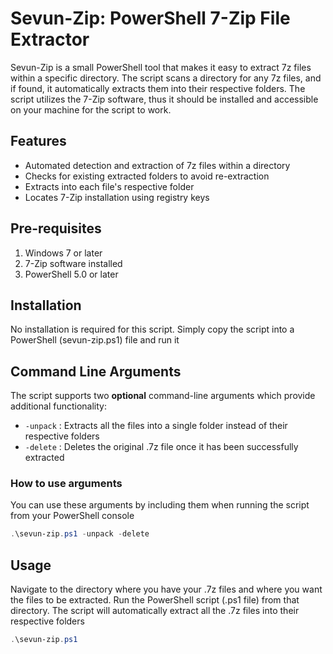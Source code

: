 # Sevun-Zip: PowerShell 7-Zip File Extractor

Sevun-Zip is a small PowerShell tool that makes it easy to extract 7z files within a specific directory. The script scans a directory for any 7z files, and if found, it automatically extracts them into their respective folders. The script utilizes the 7-Zip software, thus it should be installed and accessible on your machine for the script to work.

## Features

- Automated detection and extraction of 7z files within a directory
- Checks for existing extracted folders to avoid re-extraction
- Extracts into each file's respective folder
- Locates 7-Zip installation using registry keys

## Pre-requisites

1. Windows 7 or later
2. 7-Zip software installed
3. PowerShell 5.0 or later

## Installation

No installation is required for this script. Simply copy the script into a PowerShell (sevun-zip.ps1) file and run it

## Command Line Arguments

The script supports two **optional** command-line arguments which provide additional functionality:

- `-unpack` : Extracts all the files into a single folder instead of their respective folders
- `-delete` : Deletes the original .7z file once it has been successfully extracted

### How to use arguments

You can use these arguments by including them when running the script from your PowerShell console
```powershell
.\sevun-zip.ps1 -unpack -delete
```

## Usage

Navigate to the directory where you have your .7z files and where you want the files to be extracted. Run the PowerShell script (.ps1 file) from that directory. The script will automatically extract all the .7z files into their respective folders

```powershell
.\sevun-zip.ps1
```
